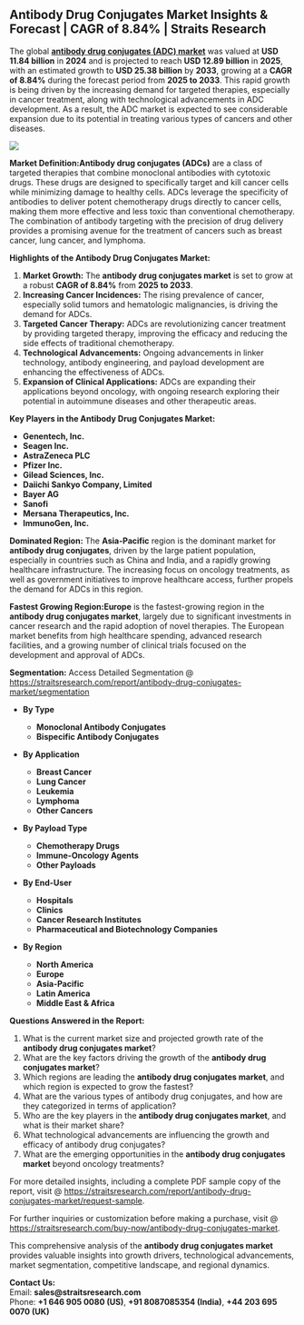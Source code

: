 <h2 data-start="80" data-end="736">Antibody Drug Conjugates Market Insights &amp; Forecast | CAGR of 8.84% | Straits Research</h2>
<p data-start="80" data-end="736">The global <strong><a href="https://straitsresearch.com/report/antibody-drug-conjugates-market">antibody drug conjugates (ADC) market</a></strong> was valued at <strong data-start="177" data-end="198">USD 11.84 billion</strong> in <strong data-start="202" data-end="210">2024</strong> and is projected to reach <strong data-start="237" data-end="258">USD 12.89 billion</strong> in <strong data-start="262" data-end="270">2025</strong>, with an estimated growth to <strong data-start="300" data-end="321">USD 25.38 billion</strong> by <strong data-start="325" data-end="333">2033</strong>, growing at a <strong data-start="348" data-end="365">CAGR of 8.84%</strong> during the forecast period from <strong data-start="398" data-end="414">2025 to 2033</strong>. This rapid growth is being driven by the increasing demand for targeted therapies, especially in cancer treatment, along with technological advancements in ADC development. As a result, the ADC market is expected to see considerable expansion due to its potential in treating various types of cancers and other diseases.</p>
<img src="https://blogger.googleusercontent.com/img/b/R29vZ2xl/AVvXsEjIT-D3zGBmkuko0X-5678tgeGtF_CyDD10ZZ0gB6jSOmfgNkwXRrpbGT3oDcD6R_DMmf6uZGIaEyb0gIClU-odU20o3Iz1B2NCxKFFtAlJDsKj2lZofIxSljqHpWQuEJu9PegQ3_gtIRl8SL7NK0FyUfyKtYD0pYOVgxPOrAMm0yMp141LwLvrNDgk/s700/4.jpg">
<p data-start="738" data-end="1361"><strong data-start="738" data-end="760">Market Definition:</strong><strong data-start="761" data-end="796">Antibody drug conjugates (ADCs)</strong> are a class of targeted therapies that combine monoclonal antibodies with cytotoxic drugs. These drugs are designed to specifically target and kill cancer cells while minimizing damage to healthy cells. ADCs leverage the specificity of antibodies to deliver potent chemotherapy drugs directly to cancer cells, making them more effective and less toxic than conventional chemotherapy. The combination of antibody targeting with the precision of drug delivery provides a promising avenue for the treatment of cancers such as breast cancer, lung cancer, and lymphoma.</p>
<p data-start="1363" data-end="1417"><strong data-start="1363" data-end="1417">Highlights of the Antibody Drug Conjugates Market:</strong></p>
<ol data-start="1418" data-end="2253">
<li data-start="1418" data-end="1547"><strong data-start="1421" data-end="1439">Market Growth:</strong> The <strong data-start="1444" data-end="1479">antibody drug conjugates market</strong> is set to grow at a robust <strong data-start="1507" data-end="1524">CAGR of 8.84%</strong> from <strong data-start="1530" data-end="1546">2025 to 2033</strong>.</li>
<li data-start="1548" data-end="1703"><strong data-start="1551" data-end="1584">Increasing Cancer Incidences:</strong> The rising prevalence of cancer, especially solid tumors and hematologic malignancies, is driving the demand for ADCs.</li>
<li data-start="1704" data-end="1890"><strong data-start="1707" data-end="1735">Targeted Cancer Therapy:</strong> ADCs are revolutionizing cancer treatment by providing targeted therapy, improving the efficacy and reducing the side effects of traditional chemotherapy.</li>
<li data-start="1891" data-end="2055"><strong data-start="1894" data-end="1925">Technological Advancements:</strong> Ongoing advancements in linker technology, antibody engineering, and payload development are enhancing the effectiveness of ADCs.</li>
<li data-start="2056" data-end="2253"><strong data-start="2059" data-end="2098">Expansion of Clinical Applications:</strong> ADCs are expanding their applications beyond oncology, with ongoing research exploring their potential in autoimmune diseases and other therapeutic areas.</li>
</ol>
<p data-start="2255" data-end="2310"><strong data-start="2255" data-end="2310">Key Players in the Antibody Drug Conjugates Market:</strong></p>
<ul data-start="2311" data-end="2539">
<li data-start="2311" data-end="2332"><strong data-start="2313" data-end="2332">Genentech, Inc.</strong></li>
<li data-start="2333" data-end="2350"><strong data-start="2335" data-end="2350">Seagen Inc.</strong></li>
<li data-start="2351" data-end="2372"><strong data-start="2353" data-end="2372">AstraZeneca PLC</strong></li>
<li data-start="2373" data-end="2390"><strong data-start="2375" data-end="2390">Pfizer Inc.</strong></li>
<li data-start="2391" data-end="2418"><strong data-start="2393" data-end="2418">Gilead Sciences, Inc.</strong></li>
<li data-start="2419" data-end="2456"><strong data-start="2421" data-end="2456">Daiichi Sankyo Company, Limited</strong></li>
<li data-start="2457" data-end="2471"><strong data-start="2459" data-end="2471">Bayer AG</strong></li>
<li data-start="2472" data-end="2484"><strong data-start="2474" data-end="2484">Sanofi</strong></li>
<li data-start="2485" data-end="2517"><strong data-start="2487" data-end="2517">Mersana Therapeutics, Inc.</strong></li>
<li data-start="2518" data-end="2539"><strong data-start="2520" data-end="2539">ImmunoGen, Inc.</strong></li>
</ul>
<p data-start="2541" data-end="2946"><strong data-start="2541" data-end="2562">Dominated Region:</strong> The <strong data-start="2567" data-end="2583">Asia-Pacific</strong> region is the dominant market for <strong data-start="2618" data-end="2646">antibody drug conjugates</strong>, driven by the large patient population, especially in countries such as China and India, and a rapidly growing healthcare infrastructure. The increasing focus on oncology treatments, as well as government initiatives to improve healthcare access, further propels the demand for ADCs in this region.</p>
<p data-start="2948" data-end="3340"><strong data-start="2948" data-end="2975">Fastest Growing Region:</strong><strong data-start="2976" data-end="2986">Europe</strong> is the fastest-growing region in the <strong data-start="3024" data-end="3059">antibody drug conjugates market</strong>, largely due to significant investments in cancer research and the rapid adoption of novel therapies. The European market benefits from high healthcare spending, advanced research facilities, and a growing number of clinical trials focused on the development and approval of ADCs.</p>
<p data-start="3342" data-end="3470"><strong data-start="3342" data-end="3359">Segmentation:</strong> Access Detailed Segmentation @ <a href="https://straitsresearch.com/report/antibody-drug-conjugates-market/segmentation" target="_new" rel="noopener" data-start="3391" data-end="3470">https://straitsresearch.com/report/antibody-drug-conjugates-market/segmentation</a></p>
<ul data-start="3472" data-end="4064">
<li data-start="3472" data-end="3568">
<p data-start="3474" data-end="3487"><strong data-start="3474" data-end="3485">By Type</strong></p>
<ul data-start="3490" data-end="3568">
<li data-start="3490" data-end="3526"><strong data-start="3492" data-end="3526">Monoclonal Antibody Conjugates</strong></li>
<li data-start="3529" data-end="3565"><strong data-start="3531" data-end="3565">Bispecific Antibody Conjugates</strong></li>
</ul>
</li>
<li data-start="3569" data-end="3689">
<p data-start="3571" data-end="3591"><strong data-start="3571" data-end="3589">By Application</strong></p>
<ul data-start="3594" data-end="3689">
<li data-start="3594" data-end="3613"><strong data-start="3596" data-end="3613">Breast Cancer</strong></li>
<li data-start="3616" data-end="3633"><strong data-start="3618" data-end="3633">Lung Cancer</strong></li>
<li data-start="3636" data-end="3650"><strong data-start="3638" data-end="3650">Leukemia</strong></li>
<li data-start="3653" data-end="3667"><strong data-start="3655" data-end="3667">Lymphoma</strong></li>
<li data-start="3670" data-end="3689"><strong data-start="3672" data-end="3689">Other Cancers</strong></li>
</ul>
</li>
<li data-start="3691" data-end="3795">
<p data-start="3693" data-end="3714"><strong data-start="3693" data-end="3712">By Payload Type</strong></p>
<ul data-start="3717" data-end="3795">
<li data-start="3717" data-end="3741"><strong data-start="3719" data-end="3741">Chemotherapy Drugs</strong></li>
<li data-start="3744" data-end="3772"><strong data-start="3746" data-end="3772">Immune-Oncology Agents</strong></li>
<li data-start="3775" data-end="3795"><strong data-start="3777" data-end="3795">Other Payloads</strong></li>
</ul>
</li>
<li data-start="3797" data-end="3936">
<p data-start="3799" data-end="3816"><strong data-start="3799" data-end="3814">By End-User</strong></p>
<ul data-start="3819" data-end="3936">
<li data-start="3819" data-end="3834"><strong data-start="3821" data-end="3834">Hospitals</strong></li>
<li data-start="3837" data-end="3850"><strong data-start="3839" data-end="3850">Clinics</strong></li>
<li data-start="3853" data-end="3885"><strong data-start="3855" data-end="3885">Cancer Research Institutes</strong></li>
<li data-start="3888" data-end="3936"><strong data-start="3890" data-end="3936">Pharmaceutical and Biotechnology Companies</strong></li>
</ul>
</li>
<li data-start="3938" data-end="4064">
<p data-start="3940" data-end="3955"><strong data-start="3940" data-end="3953">By Region</strong></p>
<ul data-start="3958" data-end="4064">
<li data-start="3958" data-end="3977"><strong data-start="3960" data-end="3977">North America</strong></li>
<li data-start="3980" data-end="3992"><strong data-start="3982" data-end="3992">Europe</strong></li>
<li data-start="3995" data-end="4013"><strong data-start="3997" data-end="4013">Asia-Pacific</strong></li>
<li data-start="4016" data-end="4035"><strong data-start="4018" data-end="4035">Latin America</strong></li>
<li data-start="4038" data-end="4064"><strong data-start="4040" data-end="4064">Middle East &amp; Africa</strong></li>
</ul>
</li>
</ul>
<p data-start="4066" data-end="4103"><strong data-start="4066" data-end="4103">Questions Answered in the Report:</strong></p>
<ol data-start="4104" data-end="4849">
<li data-start="4104" data-end="4208">What is the current market size and projected growth rate of the <strong data-start="4172" data-end="4207">antibody drug conjugates market</strong>?</li>
<li data-start="4209" data-end="4299">What are the key factors driving the growth of the <strong data-start="4263" data-end="4298">antibody drug conjugates market</strong>?</li>
<li data-start="4300" data-end="4419">Which regions are leading the <strong data-start="4333" data-end="4368">antibody drug conjugates market</strong>, and which region is expected to grow the fastest?</li>
<li data-start="4420" data-end="4532">What are the various types of antibody drug conjugates, and how are they categorized in terms of application?</li>
<li data-start="4533" data-end="4635">Who are the key players in the <strong data-start="4567" data-end="4602">antibody drug conjugates market</strong>, and what is their market share?</li>
<li data-start="4636" data-end="4739">What technological advancements are influencing the growth and efficacy of antibody drug conjugates?</li>
<li data-start="4740" data-end="4849">What are the emerging opportunities in the <strong data-start="4786" data-end="4821">antibody drug conjugates market</strong> beyond oncology treatments?</li>
</ol>
<p data-start="4851" data-end="5021">For more detailed insights, including a complete PDF sample copy of the report, visit @ <a href="https://straitsresearch.com/report/antibody-drug-conjugates-market/request-sample" target="_new" rel="noopener" data-start="4939" data-end="5020">https://straitsresearch.com/report/antibody-drug-conjugates-market/request-sample</a>.</p>
<p data-start="5023" data-end="5164">For further inquiries or customization before making a purchase, visit @ <a href="https://straitsresearch.com/buy-now/antibody-drug-conjugates-market" target="_new" rel="noopener" data-start="5096" data-end="5163">https://straitsresearch.com/buy-now/antibody-drug-conjugates-market</a>.</p>
<p data-start="5166" data-end="5379">This comprehensive analysis of the <strong data-start="5201" data-end="5236">antibody drug conjugates market</strong> provides valuable insights into growth drivers, technological advancements, market segmentation, competitive landscape, and regional dynamics.</p>
<p data-start="5381" data-end="5524"><strong data-start="5381" data-end="5396">Contact Us:</strong><br data-start="5396" data-end="5399" /> Email: <strong data-start="5406" data-end="5435"><a rel="noopener" data-start="5408" data-end="5433">sales@straitsresearch.com</a></strong><br data-start="5435" data-end="5438" /> Phone: <strong data-start="5445" data-end="5469">+1 646 905 0080 (US)</strong>, <strong data-start="5471" data-end="5497">+91 8087085354 (India)</strong>, <strong data-start="5499" data-end="5524">+44 203 695 0070 (UK)</strong></p>
